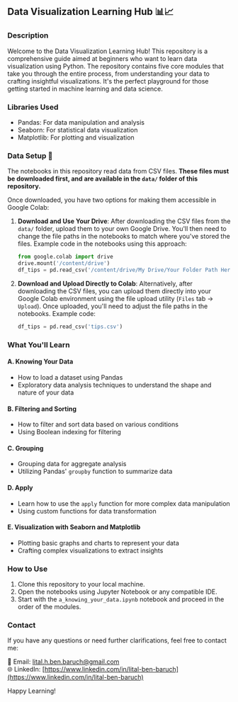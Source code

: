 ## Data Visualization Learning Hub 📊📈

### Description

Welcome to the Data Visualization Learning Hub! This repository is a comprehensive guide aimed at beginners who want to learn data visualization using Python. The repository contains five core modules that take you through the entire process, from understanding your data to crafting insightful visualizations. It's the perfect playground for those getting started in machine learning and data science.

### Libraries Used
- Pandas: For data manipulation and analysis
- Seaborn: For statistical data visualization
- Matplotlib: For plotting and visualization

### Data Setup 📁

The notebooks in this repository read data from CSV files. **These files must be downloaded first, and are available in the `data/` folder of this repository.**

Once downloaded, you have two options for making them accessible in Google Colab:

1. **Download and Use Your Drive**: After downloading the CSV files from the `data/` folder, upload them to your own Google Drive. You'll then need to change the file paths in the notebooks to match where you've stored the files. Example code in the notebooks using this approach:

    ```python
    from google.colab import drive
    drive.mount('/content/drive')
    df_tips = pd.read_csv('/content/drive/My Drive/Your Folder Path Here/tips.csv')
    ```

2. **Download and Upload Directly to Colab**: Alternatively, after downloading the CSV files, you can upload them directly into your Google Colab environment using the file upload utility (`Files` tab -> `Upload`). Once uploaded, you'll need to adjust the file paths in the notebooks. Example code:

    ```python
    df_tips = pd.read_csv('tips.csv')
    ```

### What You'll Learn

#### A. Knowing Your Data
- How to load a dataset using Pandas
- Exploratory data analysis techniques to understand the shape and nature of your data

#### B. Filtering and Sorting
- How to filter and sort data based on various conditions
- Using Boolean indexing for filtering

#### C. Grouping
- Grouping data for aggregate analysis
- Utilizing Pandas' `groupby` function to summarize data

#### D. Apply
- Learn how to use the `apply` function for more complex data manipulation
- Using custom functions for data transformation

#### E. Visualization with Seaborn and Matplotlib
- Plotting basic graphs and charts to represent your data
- Crafting complex visualizations to extract insights

### How to Use

1. Clone this repository to your local machine.
2. Open the notebooks using Jupyter Notebook or any compatible IDE.
3. Start with the `a_knowing_your_data.ipynb` notebook and proceed in the order of the modules.

### Contact

If you have any questions or need further clarifications, feel free to contact me:

📧 Email: lital.h.ben.baruch@gmail.com  
🌐 LinkedIn: [https://www.linkedin.com/in/lital-ben-baruch](https://www.linkedin.com/in/lital-ben-baruch)

Happy Learning!
